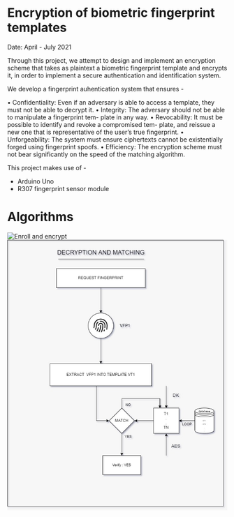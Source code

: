 # Encryption of biometric fingerprint templates

Date: April - July 2021

Through this project, we attempt to design and implement an encryption scheme that takes as plaintext a biometric fingerprint template and encrypts it, in order to implement a secure authentication and identification system. 


We develop a fingerprint auhentication system that ensures - 

• Confidentiality: Even if an adversary is able to access a template, they must
not be able to decrypt it.
• Integrity: The adversary should not be able to manipulate a fingerprint tem-
plate in any way.
• Revocability: It must be possible to identify and revoke a compromised tem-
plate, and reissue a new one that is representative of the user’s true fingerprint.
• Unforgeability: 
The system must ensure ciphertexts cannot be existentially
forged using fingerprint spoofs.
• Efficiency: The encryption scheme must not bear significantly on the speed
of the matching algorithm.


This project makes use of - 
- Arduino Uno
- R307 fingerprint sensor module


# Algorithms
![Enroll and encrypt](algoEnrollEncrypt.png)
![Decrypt and Match](algoDecryptMatch.png)


